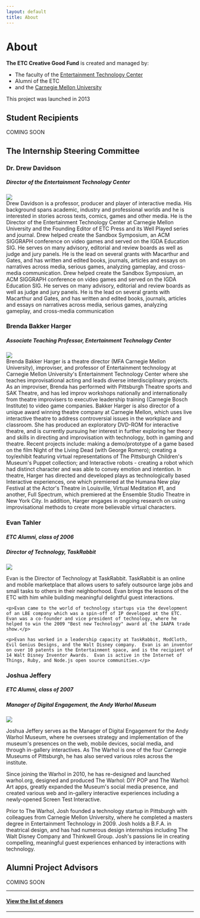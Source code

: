 ```yaml
---
layout: default
title: About
---
```


# About

**The ETC Creative Good Fund** is created and managed by:
- The faculty of the [Entertainment Technology Center](http://etc.cmu.edu)
- Alumni of the ETC
- and the [Carnegie Mellon University](http://www.cmu.edu/ua/)

This project was launched in 2013

## Student Recipients
COMING SOON

## The Internship Steering Committee

### Dr. Drew Davidson
##### Director of the Entertainment Technology Center
<div class="row">
  <div class="span3"><img src="/images/people/drew.jpg" /></div>
  <div class="span9">Drew Davidson is a professor, producer and player of interactive media. His background spans academic, industry and professional worlds and he is interested in stories across texts, comics, games and other media. He is the Director of the Entertainment Technology Center at Carnegie Mellon University and the Founding Editor of ETC Press and its Well Played series and journal. Drew helped create the Sandbox Symposium, an ACM SIGGRAPH conference on video games and served on the IGDA Education SIG. He serves on many advisory, editorial and review boards as well as judge and jury panels. He is the lead on several grants with Macarthur and Gates, and has written and edited books, journals, articles and essays on narratives across media, serious games, analyzing gameplay, and cross-media communication. Drew helped create the Sandbox Symposium, an ACM SIGGRAPH conference on video games and served on the IGDA Education SIG. He serves on many advisory, editorial and review boards as well as judge and jury panels. He is the lead on several grants with Macarthur and Gates, and has written and edited books, journals, articles and essays on narratives across media, serious games, analyzing gameplay, and cross-media communication</div>
</div>

### Brenda Bakker Harger
##### Associate Teaching Professor, Entertainment Technology Center
<div class="row">
  <div class="span3"><img src="/images/people/brenda.jpg" /></div>
  <div class="span9">Brenda Bakker Harger is a theatre director (MFA Carnegie Mellon University), improviser, and professor of Entertainment technology at Carnegie Mellon University's Entertainment Technology Center where she teaches improvisational acting and leads diverse interdisciplinary projects. As an improviser, Brenda has performed with Pittsburgh Theatre sports and SAK Theatre, and has led improv workshops nationally and internationally from theatre improvisers to executive leadership training (Carnegie Bosch Institute) to video game companies. Bakker Harger is also director of a unique award winning theatre company at Carnegie Mellon, which uses live interactive theatre to address controversial issues in the workplace and classroom. She has produced an exploratory DVD-ROM for interactive theatre, and is currently pursuing her interest in further exploring her theory and skills in directing and improvisation with technology, both in gaming and theatre. Recent projects include: making a demo/prototype of a game based on the film Night of the Living Dead (with George Romero); creating a toy/exhibit featuring virtual representations of The Pittsburgh Children's Museum's Puppet collection; and Interactive robots - creating a robot which had distinct character and was able to convey emotion and intention. In theatre, Harger has directed and developed plays as technologically based Interactive experiences, one which premiered at the Humana New play Festival at the Actor's Theatre in Louisville, Virtual Meditation #1, and another, Full Spectrum, which premiered at the Ensemble Studio Theatre in New York City. In addition, Harger engages in ongoing research on using improvisational methods to create more believable virtual characters.</div>
</div>

### Evan Tahler
##### ETC Alumni, class of 2006
##### Director of Technology, TaskRabbit
<div class="row">
  <div class="span3"><img src="/images/people/evan.jpg" /></div>
  <div class="span9">
    <p>Evan is the Director of Technology at TaskRabbit.  TaskRabbit is an online and mobile marketplace that allows users to safely outsource large jobs and small tasks to others in their neighborhood.  Evan brings the lessons of the ETC with him while building meaningful delightful guest interactions.</p>

    <p>Evan came to the world of technology startups via the development of an LBE company which was a spin-off of IP developed at the ETC.  Evan was a co-founder and vice president of technology, where he helped to win the 2009 "Best new Technology" award at the IAAPA trade show.</p>

    <p>Evan has worked in a leadership capacity at TaskRabbit, ModCloth, Evil Genius Designs, and the Walt Disney company.  Evan is an inventor on over 10 patents in the Entertainment space, and is the recipient of 14 Walt Disney Inventor Awards.  Evan is active in the Internet of Things, Ruby, and Node.js open source communities.</p>
  </div>
</div>

### Joshua Jeffery
##### ETC Alumni, class of 2007
##### Manager of Digital Engagement, the Andy Warhol Museum
<div class="row">
  <div class="span3"><img src="/images/people/josh.jpg" /></div>
  <div class="span9"><p>Joshua Jeffery serves as the Manager of Digital Engagement for the Andy Warhol Museum, where he oversees strategy and implementation of the museum's presences on the web, mobile devices, social media, and through in-gallery interactives. As The Warhol is one of the four Carnegie Museums of Pittsburgh, he has also served various roles across the institute.</p>

  <p>Since joining the Warhol in 2010, he has re-designed and launched warhol.org, designed and produced The Warhol: DIY POP and The Warhol: Art apps, greatly expanded the Museum's social media presence, and created various web and in-gallery interactive experiences including a newly-opened Screen Test Interactive.</p>

  <p>Prior to The Warhol, Josh founded a technology startup in Pittsburgh with colleagues from Carnegie Mellon University, where he completed a masters degree in Entertainment Technology in 2009. Josh holds a B.F.A. in theatrical design, and has had numerous design internships including The Walt Disney Company and Thinkwell Group. Josh's passions lie in creating compelling, meaningful guest experiences enhanced by interactions with technology.</p>
</div>
</div>

## Alumni Project Advisors
COMING SOON

---

#### [View the list of donors](/pages/donors.html)

---